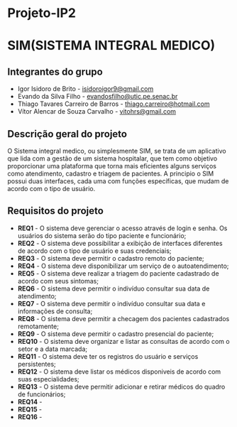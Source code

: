 # Projeto-IP2

# SIM(SISTEMA INTEGRAL MEDICO)

## Integrantes do grupo 
 * Igor Isidoro de Brito - isidoroigor9@gmail.com
 * Evando da Silva Filho - evandosfilho@utic.pe.senac.br
 * Thiago Tavares Carreiro de Barros - thiago.carreiro@hotmail.com
 * Vítor Alencar de Souza Carvalho - vitohrs@gmail.com
 
## Descrição geral do projeto 
O Sistema integral medico, ou simplesmente SIM, se trata de um aplicativo que lida com a gestão de um sistema hospitalar, que tem como objetivo proporcionar uma plataforma que torna mais eficientes alguns serviços como atendimento, cadastro e triagem de pacientes. A principio o SIM possui duas interfaces, cada uma com funções específicas, que mudam de acordo com o tipo de usuário. 
 
## Requisitos do projeto
 * **REQ1** - O sistema deve gerenciar o acesso através de login e senha. Os usuários do sistema serão do tipo paciente e funcionário;
 * **REQ2** - O sistema deve possibilitar a exibição de interfaces diferentes de acordo com o tipo de usuário e suas credenciais;
 * **REQ3** - O sistema deve permitir o cadastro remoto do paciente;
 * **REQ4** - O sistema deve disponibilizar um serviço de o autoatendimento;
 * **REQ5** - O sistema deve realizar a triagem do paciente cadastrado de acordo com seus sintomas;
 * **REQ6** - O sistema deve permitir o indivíduo consultar sua data de atendimento;
 * **REQ7** - O sistema deve permitir o indivíduo consultar sua data e informações de consulta;
 * **REQ8** - O sistema deve permitir a checagem dos pacientes cadastrados remotamente;
 * **REQ9** - O sistema deve permitir o cadastro presencial do paciente;
 * **REQ10** - O sistema deve organizar e listar as consultas de acordo com o setor e a data marcada;
 * **REQ11** - O sistema deve ter os registros do usuário e serviços persistentes;
 * **REQ12** - O sistema deve listar os médicos disponiveis de acordo com suas especialidades;
 * **REQ13** - O sistema deve permitir adicionar e retirar médicos do quadro de funcionários;
 * **REQ14** -
 * **REQ15** -
 * **REQ16** -
 

